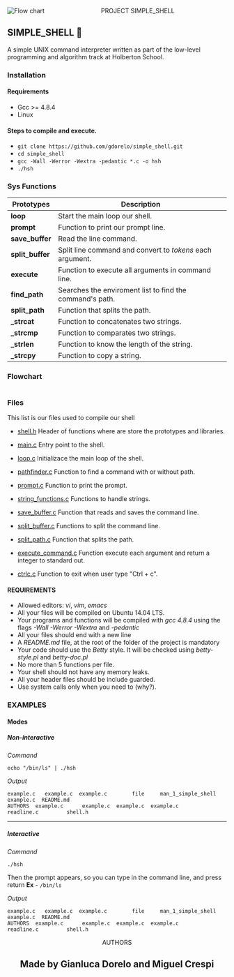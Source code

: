 <p align="center">
   <img src="https://www.holbertonschool.com/holberton-logo.png"(https://encrypted-tbn0.gstatic.com/images?q=tbn%3AANd9GcTLtL_ToHLEo_BWFxD-yf32Ux3zfsH_NPc8Qw&usqp=CAU)
     alt="Flow chart"
     style="float: left; margin-right: 10px;">
</p>

<p align="center">PROJECT SIMPLE_SHELL</p>

## SIMPLE_SHELL 🐚
A simple UNIX command interpreter written as part of the low-level programming and algorithm track at Holberton School.

### Installation

#### Requirements
 - Gcc >= 4.8.4
 - Linux

#### Steps to compile and execute.
 - `git clone https://github.com/gdorelo/simple_shell.git`
 - `cd simple_shell`
 - `gcc -Wall -Werror -Wextra -pedantic *.c -o hsh`
 - `./hsh`


### Sys Functions
Prototypes | Description
----------- | -------------
**loop** | Start the main loop our shell.
**prompt** | Function to print our prompt line.
**save_buffer** | Read the line command.
**split_buffer** | Split line command and convert to *tokens* each argument.
**execute** | Function to execute all arguments in command line.
**find_path** | Searches the enviroment list to find the command's path.
**split_path** | Function that splits the path.
**_strcat** | Function to concatenates two strings.
**_strcmp** | Function to comparates two strings.
**_strlen** | Function to know the length of the string.
**_strcpy** | Function to copy a string.

### Flowchart

<p align="center">
   <img src="">
</p>

### Files
This list is our files used to compile our shell

* [shell.h](https://github.com/gdorelo/simple_shell/blob/master/shell.h)
Header of functions where are store the prototypes and libraries.

* [main.c](https://github.com/gdorelo/simple_shell/blob/master/main.c)
Entry point to the shell.

* [loop.c](https://github.com/gdorelo/simple_shell/blob/master/loop.c)
Initializace the main loop of the shell.

* [pathfinder.c](https://github.com/gdorelo/simple_shell/blob/master/pathfinder.c)
Function to find a command with or without path.

* [prompt.c](https://github.com/gdorelo/simple_shell/blob/master/prompt.c)
Function to print the prompt.

* [string_functions.c](https://github.com/gdorelo/simple_shell/blob/master/string_functions.c)
Functions to handle strings.

* [save_buffer.c](https://github.com/gdorelo/simple_shell/blob/master/save_buffer.c)
Function that reads and saves the command line.

* [split_buffer.c](https://github.com/gdorelo/simple_shell/blob/master/split_buffer.c)
Functions to split the command line.

* [split_path.c](https://github.com/gdorelo/simple_shell/blob/master/split_path.c)
Function that splits the path.

* [execute_command.c](https://github.com/gdorelo/simple_shell/blob/master/execute_command.c)
Function execute each argument and return a integer to standard out.

* [ctrlc.c](https://github.com/gdorelo/simple_shell/blob/master/ctrlc.c)
Function to exit when user type "Ctrl + c".


#### REQUIREMENTS

* Allowed editors: *vi*, *vim*, *emacs*
* All your files will be compiled on Ubuntu 14.04 LTS.
* Your programs and functions will be compiled with *gcc 4.8.4* using the flags *-Wall -Werror -Wextra* and *-pedantic*
* All your files should end with a new line
* A *README.md* file, at the root of the folder of the project is mandatory
* Your code should use the *Betty* style. It will be checked using *betty-style.pl* and *betty-doc.pl*
* No more than 5 functions per file.
* Your shell should not have any memory leaks.
* All your header files should be include guarded.
* Use system calls only when you need to (why?).


### EXAMPLES
#### Modes

##### Non-interactive
*Command*
```
echo "/bin/ls" | ./hsh
```
*Output*
```
example.c   example.c  example.c        file     man_1_simple_shell  example.c  README.md 
AUTHORS  example.c      example.c  example.c  example.c      readline.c         shell.h 
```
<hr>

##### Interactive
*Command*
```
./hsh
```
Then the prompt appears, so you can type in the command line, and press return
**Ex** - `/bin/ls`

*Output*
```
example.c   example.c  example.c        file     man_1_simple_shell  example.c  README.md 
AUTHORS  example.c      example.c  example.c  example.c      readline.c         shell.h  
```



<p align="center"> AUTHORS </p>
<p align="center">
    <h2 align="center">Made by Gianluca Dorelo and Miguel Crespi</h2>
